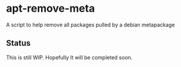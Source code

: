 # apt-remove-meta
A script to help remove all packages pulled by a debian metapackage

## Status
This is still WIP. Hopefully It will be completed soon.
